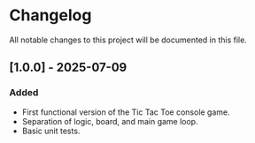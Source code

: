 # Changelog

All notable changes to this project will be documented in this file.

## [1.0.0] - 2025-07-09
### Added
- First functional version of the Tic Tac Toe console game.
- Separation of logic, board, and main game loop.
- Basic unit tests.